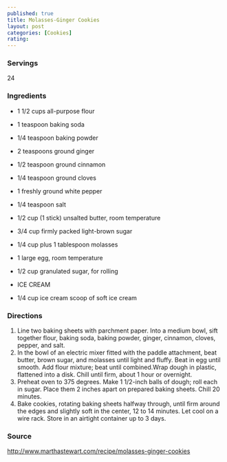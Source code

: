 ```yaml
---
published: true
title: Molasses-Ginger Cookies
layout: post
categories: [Cookies]
rating: 
---
```

### Servings
24

### Ingredients
- 1 1/2 cups all-purpose flour
- 1 teaspoon baking soda
- 1/4 teaspoon baking powder
- 2 teaspoons ground ginger
- 1/2 teaspoon ground cinnamon
- 1/4 teaspoon ground cloves
- 1 freshly ground white pepper
- 1/4 teaspoon salt
- 1/2 cup (1 stick) unsalted butter, room temperature
- 3/4 cup firmly packed light-brown sugar
- 1/4 cup plus 1 tablespoon molasses
- 1 large egg, room temperature
- 1/2 cup granulated sugar, for rolling

- ICE CREAM
- 1/4 cup ice cream scoop of soft ice cream


### Directions
1. Line two baking sheets with parchment paper. Into a medium bowl, sift together flour, baking soda, baking powder, ginger, cinnamon, cloves, pepper, and salt.
2. In the bowl of an electric mixer fitted with the paddle attachment, beat butter, brown sugar, and molasses until light and fluffy. Beat in egg until smooth. Add flour mixture; beat until combined.Wrap dough in plastic, flattened into a disk. Chill until firm, about 1 hour or overnight.
3. Preheat oven to 375 degrees. Make 1 1/2-inch balls of dough; roll each in sugar. Place them 2 inches apart on prepared baking sheets. Chill 20 minutes.
4. Bake cookies, rotating baking sheets halfway through, until firm around the edges and slightly soft in the center, 12 to 14 minutes. Let cool on a wire rack. Store in an airtight container up to 3 days.

### Source
<a href="http://www.marthastewart.com/recipe/molasses-ginger-cookies" target="new">http://www.marthastewart.com/recipe/molasses-ginger-cookies</a>
